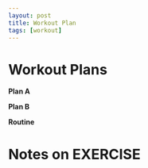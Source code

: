 ```yaml
---
layout: post
title: Workout Plan
tags: [workout]
---
```



# Workout Plans

**Plan A**

**Plan B**

**Routine**

# Notes on EXERCISE


